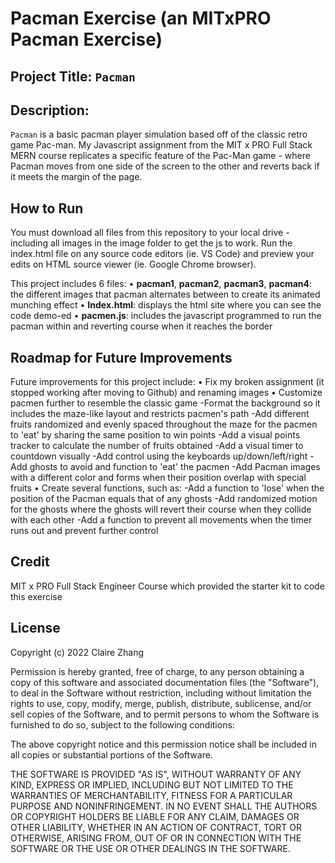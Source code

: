 #  Pacman Exercise (an MITxPRO Pacman Exercise)
## Project Title: ``Pacman``
## Description: 
``Pacman`` is a basic pacman player simulation based off of the classic retro game Pac-man. My Javascript assignment from the MIT x PRO Full Stack MERN course replicates a specific feature of the Pac-Man game - where Pacman moves from one side of the screen to the other and reverts back if it meets the margin of the page.

## How to Run
You must download all files from this repository to your local drive - including all images in the image folder to get the js to work. Run the index.html file on any source code editors (ie. VS Code) and preview your edits on HTML source viewer (ie. Google Chrome browser).

This project includes 6 files:
•	<b>pacman1</b>, <b>pacman2</b>, <b>pacman3</b>, <b>pacman4</b>: the different images that pacman alternates between to create its animated munching effect
•	<b>Index.html</b>: displays the html site where you can see the code demo-ed
•	<b>pacmen.js</b>: includes the javascript programmed to run the pacman within and reverting course when it reaches the border

## Roadmap for Future Improvements
Future improvements for this project include:
•	Fix my broken assignment (it stopped working after moving to Github) and renaming images
•	Customize pacmen further to resemble the classic game
  -Format the background so it includes the maze-like layout and restricts pacmen's path
  -Add different fruits randomized and evenly spaced throughout the maze for the pacmen to 'eat' by sharing the same position to win points
  -Add a visual points tracker to calculate the number of fruits obtained
  -Add a visual timer to countdown visually 
  -Add control using the keyboards up/down/left/right
  -Add ghosts to avoid and function to 'eat' the pacmen
  -Add Pacman images with a different color and forms when their position overlap with special fruits
•	Create several functions, such as:
  -Add a function to 'lose' when the position of the Pacman equals that of any ghosts
  -Add randomized motion for the ghosts where the ghosts will revert their course when they collide with each other
  -Add a function to prevent all movements when the timer runs out and prevent further control
  
## Credit
MIT x PRO Full Stack Engineer Course which provided the starter kit to code this exercise

## License
Copyright (c) 2022 Claire Zhang

Permission is hereby granted, free of charge, to any person obtaining a copy
of this software and associated documentation files (the "Software"), to deal
in the Software without restriction, including without limitation the rights
to use, copy, modify, merge, publish, distribute, sublicense, and/or sell
copies of the Software, and to permit persons to whom the Software is
furnished to do so, subject to the following conditions:

The above copyright notice and this permission notice shall be included in all
copies or substantial portions of the Software.

THE SOFTWARE IS PROVIDED "AS IS", WITHOUT WARRANTY OF ANY KIND, EXPRESS OR
IMPLIED, INCLUDING BUT NOT LIMITED TO THE WARRANTIES OF MERCHANTABILITY,
FITNESS FOR A PARTICULAR PURPOSE AND NONINFRINGEMENT. IN NO EVENT SHALL THE
AUTHORS OR COPYRIGHT HOLDERS BE LIABLE FOR ANY CLAIM, DAMAGES OR OTHER
LIABILITY, WHETHER IN AN ACTION OF CONTRACT, TORT OR OTHERWISE, ARISING FROM,
OUT OF OR IN CONNECTION WITH THE SOFTWARE OR THE USE OR OTHER DEALINGS IN THE
SOFTWARE.
